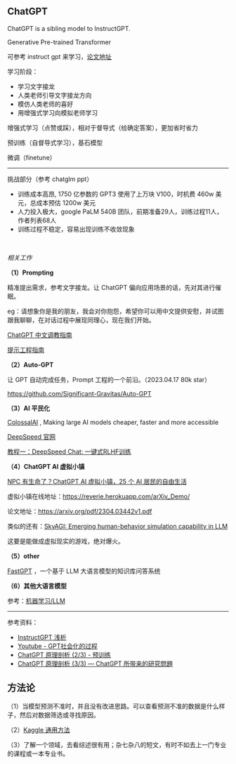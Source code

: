 
## ChatGPT

ChatGPT is a sibling model to InstructGPT.

Generative Pre-trained Transformer

可参考 instruct gpt 来学习，[论文地址](https://arxiv.org/abs/2203.02155)

学习阶段：
- 学习文字接龙
- 人类老师引导文字接龙方向
- 模仿人类老师的喜好
- 用增强式学习向模拟老师学习

增强式学习（点赞或踩），相对于督导式（给确定答案），更加省时省力


预训练（自督导式学习），基石模型

微调（finetune）

---------------

挑战部分（参考 chatglm ppt）
- 训练成本高昂, 1750 亿参数的 GPT3 使用了上万块 V100，时机费 460w 美元，总成本预估 1200w 美元
- 人力投入极大，google PaLM 540B 团队，前期准备29人，训练过程11人，作者列表68人
- 训练过程不稳定，容易出现训练不收敛现象





</br>

_相关工作_

**（1）Prompting**

精准提出需求，参考文字接龙。让 ChatGPT 偏向应用场景的话，先对其进行催眠。

eg：请想象你是我的朋友，我会对你抱怨，希望你可以用中文提供安慰，并试图跟我聊聊，在对话过程中展现同理心，现在我们开始。

[ChatGPT 中文调教指南](https://github.com/PlexPt/awesome-chatgpt-prompts-zh)

[提示工程指南](https://www.promptingguide.ai/zh)

**（2）Auto-GPT**

让 GPT 自动完成任务，Prompt 工程的一个前沿。（2023.04.17 80k star）

https://github.com/Significant-Gravitas/Auto-GPT

**（3）AI 平民化**

[ColossalAI](https://github.com/hpcaitech/ColossalAI) , Making large AI models cheaper, faster and more accessible

[DeepSpeed 官网](https://www.deepspeed.ai/)

[教程一：DeepSpeed Chat: 一键式RLHF训练](https://zhuanlan.zhihu.com/p/621735849)

**（4）ChatGPT AI 虚拟小镇**

[NPC 有生命了？ChatGPT AI 虚拟小镇，25 个 AI 居民的自由生活](https://www.bilibili.com/video/BV1vv4y1J7Li/)

虚拟小镇在线地址：https://reverie.herokuapp.com/arXiv_Demo/

论文地址：https://arxiv.org/pdf/2304.03442v1.pdf

类似的还有：[SkyAGI: Emerging human-behavior simulation capability in LLM](https://github.com/litanlitudan/skyagi)

这要是能做成虚拟现实的游戏，绝对爆火。

**（5）other**


[FastGPT](https://github.com/labring/FastGPT) ，一个基于 LLM 大语言模型的知识库问答系统

**（6）其他大语言模型**

参考：[机器学习/LLM](/ML/llm)



-------------------

参考资料：
- [InstructGPT 浅析](https://www.qin.news/instructgpt/)
- [Youtube - GPT社会化的过程](https://www.youtube.com/watch?v=e0aKI2GGZNg)
- [ChatGPT 原理剖析 (2/3) - 预训练](https://www.youtube.com/watch?v=1ah7Qsri_c8)
- [ChatGPT 原理剖析 (3/3) — ChatGPT 所带来的研究問題](https://www.youtube.com/watch?v=UsaZhQ9bY2k)


## 方法论

（1）当模型预测不准时，并且没有改进思路。可以查看预测不准的数据是什么样子，然后对数据筛选或寻找原因。

（2）[Kaggle 通用方法](https://zhuanlan.zhihu.com/p/27424282)

（3）了解一个领域，去看综述很有用；杂七杂八的短文，有时不如去上一门专业的课程或一本专业书。


